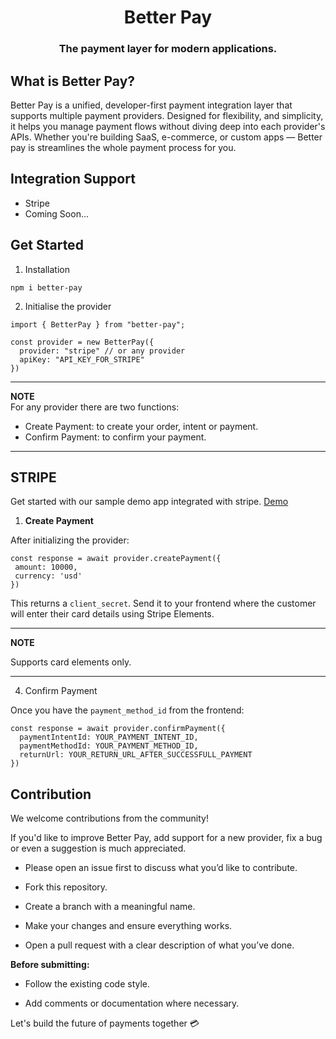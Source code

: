 <h1 align="center">Better Pay</h1>
<h3 align="center">The payment layer for modern applications.</h3>


## What is Better Pay?

Better Pay is a unified, developer-first payment integration layer that supports multiple payment providers. Designed for flexibility, and simplicity, it helps you manage payment flows without diving deep into each provider's APIs. Whether you're building SaaS, e-commerce, or custom apps — Better pay is streamlines the whole payment process for you.

## Integration Support 
- Stripe
- Coming Soon...

## Get Started

1. Installation
  ``` 
  npm i better-pay
  ```

2. Initialise the provider
```
import { BetterPay } from "better-pay";
   
const provider = new BetterPay({
  provider: "stripe" // or any provider
  apiKey: "API_KEY_FOR_STRIPE" 
})
```
---

**NOTE**  
For any provider there are two functions: 
- Create Payment: to create your order, intent or payment.
- Confirm Payment: to confirm your payment.
---


## STRIPE
 Get started with our sample demo app integrated with stripe. [Demo]()


1. **Create Payment**
   
After initializing the provider:
 ```
const response = await provider.createPayment({
  amount: 10000,
  currency: 'usd'
})

```
This returns a `client_secret`. Send it to your frontend where the customer will enter their card details using Stripe Elements.

---

**NOTE**  

Supports card elements only.

---

4. Confirm Payment

Once you have the `payment_method_id` from the frontend:

```
const response = await provider.confirmPayment({
  paymentIntentId: YOUR_PAYMENT_INTENT_ID,
  paymentMethodId: YOUR_PAYMENT_METHOD_ID,
  returnUrl: YOUR_RETURN_URL_AFTER_SUCCESSFULL_PAYMENT
})

```



## Contribution

We welcome contributions from the community!

If you'd like to improve Better Pay, add support for a new provider, fix a bug or even a suggestion is much appreciated.

- Please open an issue first to discuss what you’d like to contribute.

-  Fork this repository.

- Create a branch with a meaningful name.

- Make your changes and ensure everything works.

- Open a pull request with a clear description of what you’ve done.

**Before submitting:**

- Follow the existing code style.

- Add comments or documentation where necessary.


Let's build the future of payments together 💳
